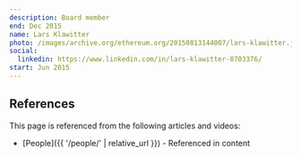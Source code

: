 ```yaml
---
description: Board member
end: Dec 2015
name: Lars Klawitter
photo: /images/archive.org/ethereum.org/20150813144007/lars-klawitter.jpg
social:
  linkedin: https://www.linkedin.com/in/lars-klawitter-8703376/
start: Jun 2015
---
```


## References

This page is referenced from the following articles and videos:

- [People]({{ '/people/' | relative_url }}) - Referenced in content
